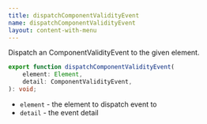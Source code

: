 ```yaml
---
title: dispatchComponentValidityEvent
name: dispatchComponentValidityEvent
layout: content-with-menu
---
```


Dispatch an ComponentValidityEvent to the given element.

```ts
export function dispatchComponentValidityEvent(
    element: Element,
    detail: ComponentValidityEvent,
): void;
```

- `element` - the element to dispatch event to
- `detail` - the event detail

